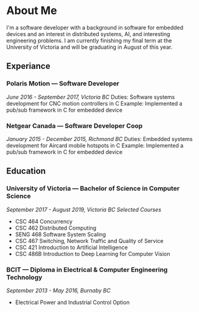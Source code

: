 # About Me
I'm a software developer with a background in software for embedded devices and an interest in distributed systems, AI, and  interesting engineering problems.  I am currently finishing my final term at the University of Victoria and will be graduating in August of this year.

## Experiance
### Polaris Motion — Software Developer
  _June 2016 - September 2017, Victoria BC_
  Duties: Software systems development for CNC motion controllers in C
  Example: Implemented a pub/sub framework in C for embedded device 
  
### Netgear Canada — Software Developer Coop
  _January 2015 - December 2015, Richmond BC_
  Duties: Embedded systems development for Aircard mobile hotspots in C
  Example: Implemented a pub/sub framework in C for embedded device

## Education
### University of Victoria — Bachelor of Science in Computer Science
  _September 2017 - August 2019, Victoria BC_
  _Selected Courses_
  - CSC	464	  Concurrency
  - CSC	462   Distributed Computing
  - SENG 468  Software System Scaling
  - CSC 467   Switching, Network Traffic and Quality of Service
  - CSC 421   Introduction to Artificial Intelligence
  - CSC 486B  Introduction to Deep Learning for Computer Vision
  
### BCIT — Diploma in Electrical & Computer Engineering Technology
  *September 2013 - May 2016, Burnaby BC*
  - Electrical Power and Industrial Control Option


